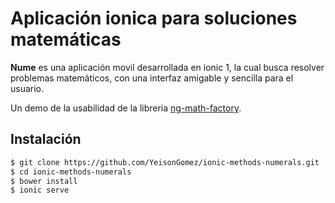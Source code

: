 # Aplicación ionica para soluciones matemáticas #

**Nume** es una aplicación movil desarrollada en ionic 1, la cual busca resolver problemas matemáticos, con una interfaz amigable y sencilla para el usuario.

Un demo de la usabilidad de la libreria [ng-math-factory](https://github.com/YeisonGomez/ng-math-factory).

## Instalación #

```bash
$ git clone https://github.com/YeisonGomez/ionic-methods-numerals.git
$ cd ionic-methods-numerals
$ bower install
$ ionic serve
```
